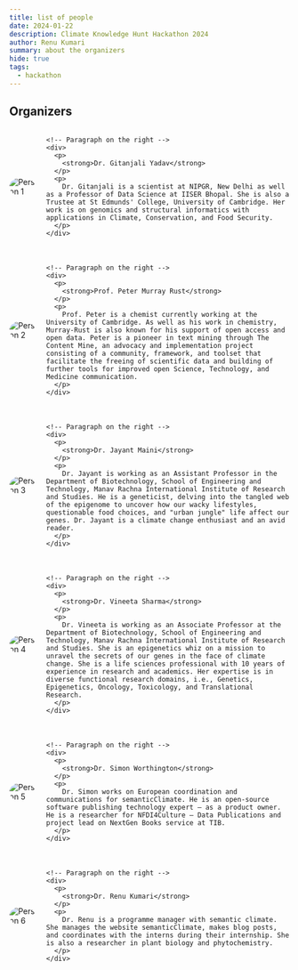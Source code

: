 ```yaml
---
title: list of people
date: 2024-01-22
description: Climate Knowledge Hunt Hackathon 2024
author: Renu Kumari
summary: about the organizers
hide: true
tags:
  - hackathon
---
```

## Organizers

 <!-- Organizer 1 -->
<div style="display: flex; align-items: center; justify-content: space-between; margin-bottom: 20px;">
    <!-- Image on the left -->
    <img src="/p/static/img/members/GY_photo.png" alt="Person 1" style="max-width: 100px; max-height: 100px; border-radius: 50%; margin-right: 20px;">
  
    <!-- Paragraph on the right -->
    <div>
      <p>
        <strong>Dr. Gitanjali Yadav</strong>
      </p>
      <p>
        Dr. Gitanjali is a scientist at NIPGR, New Delhi as well as a Professor of Data Science at IISER Bhopal. She is also a Trustee at St Edmunds' College, University of Cambridge. Her work is on genomics and structural informatics with applications in Climate, Conservation, and Food Security.
      </p>
    </div>
  </div>
  
  <!-- Organizer 2 -->
  <div style="display: flex; align-items: center; justify-content: space-between; margin-bottom: 20px;">
    <!-- Image on the left -->
    <img src="/p/static/img/members/PMR_photo.png" alt="Person 2" style="max-width: 100px; max-height: 100px; border-radius: 50%; margin-right: 20px;">
  
    <!-- Paragraph on the right -->
    <div>
      <p>
        <strong>Prof. Peter Murray Rust</strong>
      </p>
      <p>
        Prof. Peter is a chemist currently working at the University of Cambridge. As well as his work in chemistry, Murray-Rust is also known for his support of open access and open data. Peter is a pioneer in text mining through The Content Mine, an advocacy and implementation project consisting of a community, framework, and toolset that facilitate the freeing of scientific data and building of further tools for improved open Science, Technology, and Medicine communication.
      </p>
    </div>
  </div>
  
  <!-- Organizer 3 -->
  <div style="display: flex; align-items: center; justify-content: space-between; margin-bottom: 20px;">
    <!-- Image on the left -->
    <img src="/p/static/img/jayant_maini.jpg" alt="Person 3" style="max-width: 100px; max-height: 100px; border-radius: 50%; margin-right: 20px;">
  
    <!-- Paragraph on the right -->
    <div>
      <p>
        <strong>Dr. Jayant Maini</strong>
      </p>
      <p>
        Dr. Jayant is working as an Assistant Professor in the Department of Biotechnology, School of Engineering and Technology, Manav Rachna International Institute of Research and Studies. He is a geneticist, delving into the tangled web of the epigenome to uncover how our wacky lifestyles, questionable food choices, and "urban jungle" life affect our genes. Dr. Jayant is a climate change enthusiast and an avid reader.
      </p>
    </div>
  </div>
  
  <!-- Organizer 4 -->
  <div style="display: flex; align-items: center; justify-content: space-between; margin-bottom: 20px;">
    <!-- Image on the left -->
    <img src="/p/static/img/vineeta_sharma.jpg" alt="Person 4" style="max-width: 100px; max-height: 100px; border-radius: 50%; margin-right: 20px;">
  
    <!-- Paragraph on the right -->
    <div>
      <p>
        <strong>Dr. Vineeta Sharma</strong>
      </p>
      <p>
        Dr. Vineeta is working as an Associate Professor at the Department of Biotechnology, School of Engineering and Technology, Manav Rachna International Institute of Research and Studies. She is an epigenetics whiz on a mission to unravel the secrets of our genes in the face of climate change. She is a life sciences professional with 10 years of experience in research and academics. Her expertise is in diverse functional research domains, i.e., Genetics, Epigenetics, Oncology, Toxicology, and Translational Research.
      </p>
    </div>
  </div>
  
  <!-- Organizer 5 -->
  <div style="display: flex; align-items: center; justify-content: space-between; margin-bottom: 20px;">
    <!-- Image on the left -->
    <img src="/p/static/img/members/simon_worthington.jpg" alt="Person 5" style="max-width: 100px; max-height: 100px; border-radius: 50%; margin-right: 20px;">
  
    <!-- Paragraph on the right -->
    <div>
      <p>
        <strong>Dr. Simon Worthington</strong>
      </p>
      <p>
        Dr. Simon works on European coordination and communications for semanticClimate. He is an open-source software publishing technology expert – as a product owner. He is a researcher for NFDI4Culture – Data Publications and project lead on NextGen Books service at TIB.
      </p>
    </div>
  </div>
  
  <!-- Organizer 6 -->
  <div style="display: flex; align-items: center; justify-content: space-between; margin-bottom: 20px;">
    <!-- Image on the left -->
    <img src="/p/static/img/members/Renu.jpg" alt="Person 6" style="max-width: 100px; max-height: 100px; border-radius: 50%; margin-right: 20px;">
  
    <!-- Paragraph on the right -->
    <div>
      <p>
        <strong>Dr. Renu Kumari</strong>
      </p>
      <p>
        Dr. Renu is a programme manager with semantic climate. She manages the website semanticClimate, makes blog posts, and coordinates with the interns during their internship. She is also a researcher in plant biology and phytochemistry.
      </p>
    </div>
  </div>  



